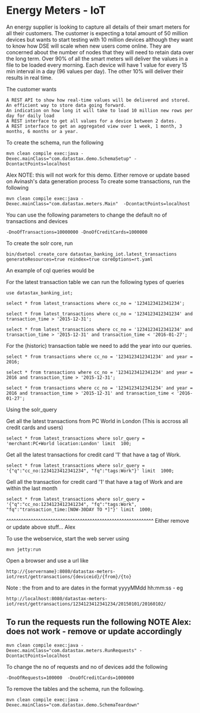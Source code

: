 Energy Meters - IoT
========================

An energy supplier is looking to capture all details of their smart meters for all their customers. The customer is expecting a total amount of 50 million devices but wants to start testing with 10 million devices although they want to know how DSE will scale when new users come online. They are concerned about the number of nodes that they will need to retain data over the long term. Over 90% of all the smart meters will deliver the values in a file to be loaded every morning. Each device will have 1 value for every 15 min interval in a day (96 values per day). The other 10% will deliver their results in real time.

The customer wants

    A REST API to show how real-time values will be delivered and stored.
    An efficient way to store data going forward.
    An indication on how long it will take to load 10 million new rows per day for daily load 
    A REST interface to get all values for a device between 2 dates. 
    A REST interface to get an aggregated view over 1 week, 1 month, 3 months, 6 months or a year. 


To create the schema, run the following

	mvn clean compile exec:java -Dexec.mainClass="com.datastax.demo.SchemaSetup" -DcontactPoints=localhost
	

Alex NOTE: this will not work for this demo.  Either remove or update based on Avinash's data generation process
To create some transactions, run the following 
	
	mvn clean compile exec:java -Dexec.mainClass="com.datastax.meters.Main"  -DcontactPoints=localhost

You can use the following parameters to change the default no of transactions and devices 
	
	-DnoOfTransactions=10000000 -DnoOfCreditCards=1000000
	
To create the solr core, run 

	bin/dsetool create_core datastax_banking_iot.latest_transactions generateResources=true reindex=true coreOptions=rt.yaml

An example of cql queries would be

For the latest transaction table we can run the following types of queries
```
use datastax_banking_iot;

select * from latest_transactions where cc_no = '1234123412341234';

select * from latest_transactions where cc_no = '1234123412341234' and transaction_time > '2015-12-31';

select * from latest_transactions where cc_no = '1234123412341234' and transaction_time > '2015-12-31' and transaction_time < '2016-01-27';
```
For the (historic) transaction table we need to add the year into our queries.

```
select * from transactions where cc_no = '1234123412341234' and year = 2016;

select * from transactions where cc_no = '1234123412341234' and year = 2016 and transaction_time > '2015-12-31';

select * from transactions where cc_no = '1234123412341234' and year = 2016 and transaction_time > '2015-12-31' and transaction_time < '2016-01-27';
```
Using the solr_query

Get all the latest transactions from PC World in London (This is accross all credit cards and users)
```
select * from latest_transactions where solr_query = 'merchant:PC+World location:London' limit  100;
```
Get all the latest transactions for credit card '1' that have a tag of Work. 
```
select * from latest_transactions where solr_query = '{"q":"cc_no:1234123412341234", "fq":"tags:Work"}' limit  1000;
```
Gell all the transaction for credit card '1' that have a tag of Work and are within the last month
```
select * from latest_transactions where solr_query = '{"q":"cc_no:1234123412341234", "fq":"tags:Work", "fq":"transaction_time:[NOW-30DAY TO *]"}' limit  1000;
```

^^^^^^^^^^^^^^^^^^^^^^^^^^^^^^^^^^^^^^^^^^^^^^^^^^^^^^^^^^^^
Either remove or update above stuff...
Alex

To use the webservice, start the web server using 
```
mvn jetty:run
```
Open a browser and use a url like 
```
http://{servername}:8080/datastax-meters-iot/rest/gettransactions/{deviceid}/{from}/{to}
```
Note : the from and to are dates in the format yyyyMMdd hh:mm:ss - eg 
```
http://localhost:8080/datastax-meters-iot/rest/gettransactions/1234123412341234/20150101/20160102/
```

To run the requests run the following 
	NOTE Alex: does not work - remove or update accordingly
------------------------------------------
	mvn clean compile exec:java -Dexec.mainClass="com.datastax.meters.RunRequests" -DcontactPoints=localhost

To change the no of requests and no of devices add the following 

	-DnoOfRequests=100000  -DnoOfCreditCards=1000000
	
To remove the tables and the schema, run the following.

    mvn clean compile exec:java -Dexec.mainClass="com.datastax.demo.SchemaTeardown"
    
    
